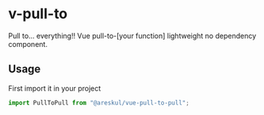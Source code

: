 # v-pull-to

Pull to... everything!! Vue pull-to-[your function] lightweight no dependency component.

## Usage

First import it in your project

```javascript
import PullToPull from "@areskul/vue-pull-to-pull";
```
